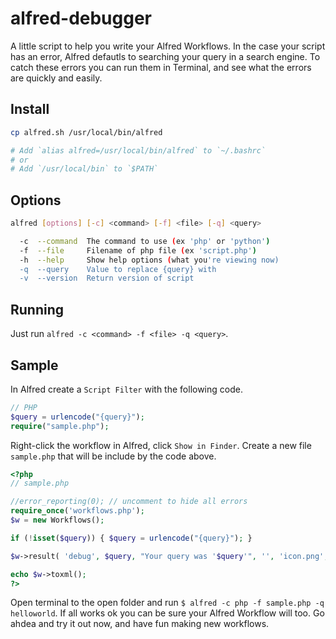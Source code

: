 alfred-debugger
===============

A little script to help you write your Alfred Workflows. In the case your script has an error, Alfred defautls to searching your query in a search engine. To catch these errors you can run them in Terminal, and see what the errors are quickly and easily. 

## Install
```bash
cp alfred.sh /usr/local/bin/alfred

# Add `alias alfred=/usr/local/bin/alfred` to `~/.bashrc`
# or
# Add `/usr/local/bin` to `$PATH`
```

## Options
```bash
alfred [options] [-c] <command> [-f] <file> [-q] <query>

  -c  --command  The command to use (ex 'php' or 'python')
  -f  --file     Filename of php file (ex 'script.php')
  -h  --help     Show help options (what you're viewing now)
  -q  --query    Value to replace {query} with
  -v  --version  Return version of script
```

## Running
Just run `alfred -c <command> -f <file> -q <query>`.

## Sample
In Alfred create a `Script Filter` with the following code.
```php
// PHP
$query = urlencode("{query}");
require("sample.php");
```

Right-click the workflow in Alfred, click `Show in Finder`. Create a new file `sample.php` that will be include by the code above.

```php
<?php
// sample.php

//error_reporting(0); // uncomment to hide all errors
require_once('workflows.php');
$w = new Workflows();

if (!isset($query)) { $query = urlencode("{query}"); }

$w->result( 'debug', $query, "Your query was '$query'", '', 'icon.png', 'yes' );

echo $w->toxml();
?>
```

Open terminal to the open folder and run `$ alfred -c php -f sample.php -q helloworld`. If all works ok you can be sure your Alfred Workflow will too. Go ahdea and try it out now, and have fun making new workflows.
